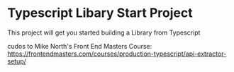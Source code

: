 # Typescript Libary Start Project

This project will get you started building a Library from Typescript

cudos to Mike North's Front End Masters Course:
https://frontendmasters.com/courses/production-typescript/api-extractor-setup/